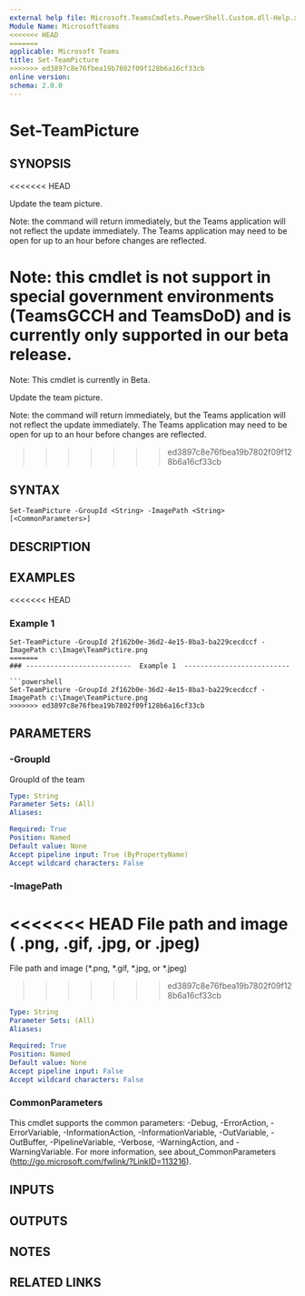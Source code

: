 ```yaml
---
external help file: Microsoft.TeamsCmdlets.PowerShell.Custom.dll-Help.xml
Module Name: MicrosoftTeams
<<<<<<< HEAD
=======
applicable: Microsoft Teams
title: Set-TeamPicture
>>>>>>> ed3897c8e76fbea19b7802f09f128b6a16cf33cb
online version:
schema: 2.0.0
---
```


# Set-TeamPicture

## SYNOPSIS
<<<<<<< HEAD

Update the team picture.

Note: the command will return immediately, but the Teams application will not reflect the update immediately. 
The Teams application may need to be open for up to an hour before changes are reflected. 

Note: this cmdlet is not support in special government environments (TeamsGCCH and TeamsDoD) and is currently only supported in our beta release.
=======

Note: This cmdlet is currently in Beta.

Update the team picture.

Note: the command will return immediately, but the Teams application will not reflect the update immediately.
The Teams application may need to be open for up to an hour before changes are reflected.
>>>>>>> ed3897c8e76fbea19b7802f09f128b6a16cf33cb

## SYNTAX

```
Set-TeamPicture -GroupId <String> -ImagePath <String> [<CommonParameters>]
```

## DESCRIPTION

## EXAMPLES

<<<<<<< HEAD
### Example 1
```
Set-TeamPicture -GroupId 2f162b0e-36d2-4e15-8ba3-ba229cecdccf -ImagePath c:\Image\TeamPictire.png
=======
### --------------------------  Example 1  --------------------------

```powershell
Set-TeamPicture -GroupId 2f162b0e-36d2-4e15-8ba3-ba229cecdccf -ImagePath c:\Image\TeamPicture.png
>>>>>>> ed3897c8e76fbea19b7802f09f128b6a16cf33cb
```

## PARAMETERS

### -GroupId

GroupId of the team

```yaml
Type: String
Parameter Sets: (All)
Aliases:

Required: True
Position: Named
Default value: None
Accept pipeline input: True (ByPropertyName)
Accept wildcard characters: False
```

### -ImagePath
<<<<<<< HEAD
File path and image ( .png, .gif, .jpg, or .jpeg)
=======

File path and image (*.png, *.gif, *.jpg, or *.jpeg)
>>>>>>> ed3897c8e76fbea19b7802f09f128b6a16cf33cb

```yaml
Type: String
Parameter Sets: (All)
Aliases:

Required: True
Position: Named
Default value: None
Accept pipeline input: False
Accept wildcard characters: False
```

### CommonParameters
This cmdlet supports the common parameters: -Debug, -ErrorAction, -ErrorVariable, -InformationAction, -InformationVariable, -OutVariable, -OutBuffer, -PipelineVariable, -Verbose, -WarningAction, and -WarningVariable.
For more information, see about_CommonParameters (http://go.microsoft.com/fwlink/?LinkID=113216).

## INPUTS

## OUTPUTS

## NOTES

## RELATED LINKS
